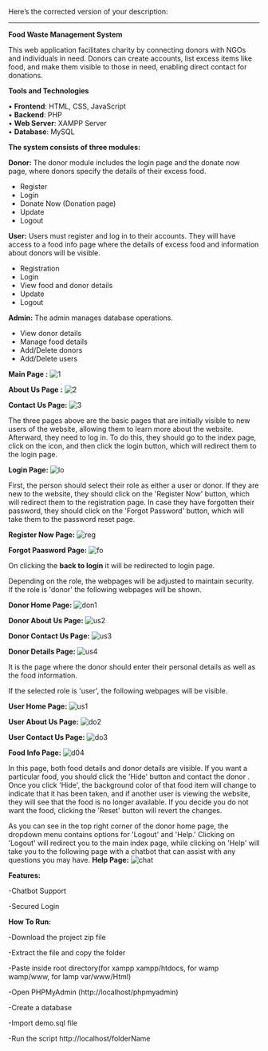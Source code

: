 
Here’s the corrected version of your description:

---

**Food Waste Management System**

This web application facilitates charity by connecting donors with NGOs and individuals in need. Donors can create accounts, list excess items like food, and make them visible to those in need, enabling direct contact for donations.

**Tools and Technologies**

• **Frontend**: HTML, CSS, JavaScript  
• **Backend**: PHP  
• **Web Server**: XAMPP Server  
• **Database**: MySQL

**The system consists of three modules:**

**Donor:** The donor module includes the login page and the donate now page, where donors specify the details of their excess food.

- Register
- Login
- Donate Now (Donation page)
- Update
- Logout

**User:** Users must register and log in to their accounts. They will have access to a food info page where the details of excess food and information about donors will be visible.

- Registration
- Login
- View food and donor details
- Update
- Logout

**Admin:** The admin manages database operations.

- View donor details
- Manage food details
- Add/Delete donors
- Add/Delete users


**Main Page :**
![1](https://github.com/user-attachments/assets/a24be4da-742a-41e9-b1ab-7fbb4eb84196)

**About Us Page :**
![2](https://github.com/user-attachments/assets/359bf26a-9073-4446-aaab-2c88d3e00c21)

**Contact Us Page:**
![3](https://github.com/user-attachments/assets/670ad9cf-fed0-4f71-a05b-207b293ecdd1)

The three pages above are the basic pages that are initially visible to new users of the website, allowing them to learn more about the website. Afterward, they need to log in. To do this, they should go to the index page, click on the icon, and then click the login button, which will redirect them to the login page.

**Login Page:**
![lo](https://github.com/user-attachments/assets/19667956-e4bd-4af9-b14c-1d7649f4ecea)

First, the person should select their role as either a user or donor. If they are new to the website, they should click on the 'Register Now' button, which will redirect them to the registration page. In case they have forgotten their password, they should click on the 'Forgot Password' button, which will take them to the password reset page.

**Register Now Page:**
![reg](https://github.com/user-attachments/assets/15ab902f-a95f-4443-a5a2-489b1c9abd60)

**Forgot Paasword Page:**
![fo](https://github.com/user-attachments/assets/dab3cfca-e368-4aba-95fa-d1ee8ed03a01)

On clicking the **back to login** it will be redirected to login page.

Depending on the role, the webpages will be adjusted to maintain security. If the role is 'donor' the following webpages will be shown.

**Donor Home Page:**
![don1](https://github.com/user-attachments/assets/fadac065-816e-415c-bdee-07c8c957face)

**Donor About Us Page:**
![us2](https://github.com/user-attachments/assets/8c642b93-8058-4bd4-9b9e-9deda83cd282)

**Donor Contact Us Page:**
![us3](https://github.com/user-attachments/assets/8eaf8c0a-7026-4f79-acc7-67fea06299eb)

**Donor Details Page:**
![us4](https://github.com/user-attachments/assets/b4c922b1-05d9-4729-b2ee-c9e31068d6f2)

It is the page where the donor should enter their personal details as well as the food information.

If the selected role is 'user', the following webpages will be visible.

**User Home Page:**
![us1](https://github.com/user-attachments/assets/a7a6e609-e8fe-49ab-98f6-daca2968d38a)

**User About Us Page:**
![do2](https://github.com/user-attachments/assets/a7d37256-bded-4fb2-962b-987247d291cf)

**User Contact Us Page:**
![do3](https://github.com/user-attachments/assets/af912e2d-1253-49e0-a2bb-95a1fd3041fa)

**Food Info Page:**
![d04](https://github.com/user-attachments/assets/b789dcdb-c187-433d-9c72-b861b0bddbc0)

In this page, both food details and donor details are visible. If you want a particular food, you should click the 'Hide' button and contact the donor . Once you click 'Hide', the background color of that food item will change to indicate that it has been taken, and if another user is viewing the website, they will see that the food is no longer available. If you decide you do not want the food, clicking the 'Reset' button will revert the changes.

As you can see in the top right corner of the donor home page, the dropdown menu contains options for 'Logout' and 'Help.' Clicking on 'Logout' will redirect you to the main index page, while clicking on 'Help' will take you to the following page with a chatbot that can assist with any questions you may have.
**Help Page:**
![chat](https://github.com/user-attachments/assets/67292bf8-a4e0-4c8f-bf4d-e0c27fc35369)

**Features:**

-Chatbot Support

-Secured Login

**How To Run:**

-Download the project zip file

-Extract the file and copy the folder

-Paste inside root directory(for xampp xampp/htdocs, for wamp wamp/www, for lamp var/www/Html)

-Open PHPMyAdmin (http://localhost/phpmyadmin)

-Create a database

-Import demo.sql file

-Run the script http://localhost/folderName





   
